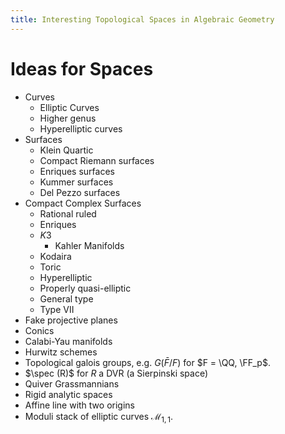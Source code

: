 ```yaml
---
title: Interesting Topological Spaces in Algebraic Geometry
---
```


# Ideas for Spaces

- Curves
  - Elliptic Curves
  - Higher genus
  - Hyperelliptic curves
- Surfaces
  - Klein Quartic
  - Compact Riemann surfaces
  - Enriques surfaces
  - Kummer surfaces
  - Del Pezzo surfaces
- Compact Complex Surfaces
  - Rational ruled
  - Enriques
  - $K3$
    - Kahler Manifolds
  - Kodaira
  - Toric
  - Hyperelliptic
  - Properly quasi-elliptic
  - General type
  - Type VII
- Fake projective planes 
- Conics
- Calabi-Yau manifolds
- Hurwitz schemes
- Topological galois groups, e.g. $G(\bar F /F )$ for $F = \QQ, \FF_p$.
- $\spec (R)$ for $R$ a DVR (a Sierpinski space)
- Quiver Grassmannians
- Rigid analytic spaces
- Affine line with two origins
- Moduli stack of elliptic curves $\mathcal{M}_{1, 1}$.

